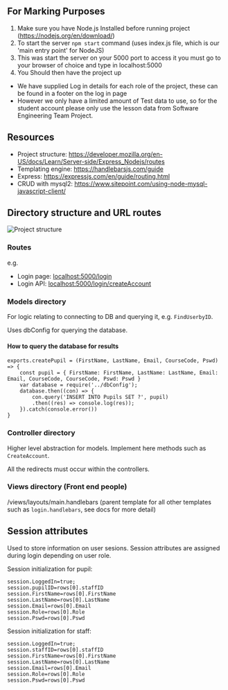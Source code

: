 


## For Marking Purposes
1. Make sure you have Node.js Installed before running project (https://nodejs.org/en/download/)
2. To start the server `npm start` command (uses index.js file, which is our 'main entry point' for NodeJS)
3. This was start the server on your 5000 port to access it you must go to your browser of choice and type in localhost:5000
4. You Should then have the project up

* We have supplied Log in details for each role of the project, these can be found in a footer on the log in page
* However we only have a limited amount of Test data to use, so for the student account please only use the lesson data from Software Engineering Team Project.




## Resources
* Project structure: https://developer.mozilla.org/en-US/docs/Learn/Server-side/Express_Nodejs/routes
* Templating engine: https://handlebarsjs.com/guide
* Express: https://expressjs.com/en/guide/routing.html
* CRUD with mysql2: https://www.sitepoint.com/using-node-mysql-javascript-client/



## Directory structure and URL routes

![Project structure](https://media.prod.mdn.mozit.cloud/attachments/2016/12/06/14456/6a97461a03a5329243b994347c47f12b/MVC%20Express.png)

### Routes
e.g.
* Login page: <localhost:5000/login> 
* Login API: <localhost:5000/login/createAccount>

### Models directory
For logic relating to connecting to DB and querying it, e.g. `FindUserbyID`. 

Uses dbConfig for querying the database.

#### How to query the database for results

```
exports.createPupil = (FirstName, LastName, Email, CourseCode, Pswd) => {
    const pupil = { FirstName: FirstName, LastName: LastName, Email: Email, CourseCode, CourseCode, Pswd: Pswd }
    var database = require('../dbConfig');
    database.then((con) => {
        con.query('INSERT INTO Pupils SET ?', pupil)
        .then((res) => console.log(res));
    }).catch(console.error())
}
```

### Controller directory
Higher level abstraction for models. Implement here methods such as `CreateAccount`. 

All the redirects must occur within the controllers.

### Views directory (Front end people)
/views/layouts/main.handlebars (parent template for all other templates such as `login.handlebars`, see docs for more detail)


## Session attributes
Used to store information on user sesions. Session attributes are assigned during login depending on user role.

Session initialization for pupil:

```
session.LoggedIn=true;
session.pupilID=rows[0].staffID
session.FirstName=rows[0].FirstName
session.LastName=rows[0].LastName
session.Email=rows[0].Email
session.Role=rows[0].Role
session.Pswd=rows[0].Pswd
```

Session initialization for staff:

```
session.LoggedIn=true;
session.staffID=rows[0].staffID
session.FirstName=rows[0].FirstName
session.LastName=rows[0].LastName
session.Email=rows[0].Email
session.Role=rows[0].Role
session.Pswd=rows[0].Pswd
```